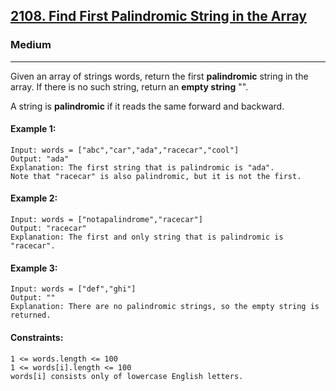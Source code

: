 [2108. Find First Palindromic String in the Array](https://leetcode.com/problems/find-first-palindromic-string-in-the-array/)
---------------------------------------------------------------------------------------------------------------------------------------------

### Medium
---------------------------------------------------------------------------------------------------------------------------------------------

Given an array of strings words, return the first **palindromic** string in the array. If there is no such string, return an **empty string** "".

A string is **palindromic** if it reads the same forward and backward.

#### Example 1:
```
Input: words = ["abc","car","ada","racecar","cool"]
Output: "ada"
Explanation: The first string that is palindromic is "ada".
Note that "racecar" is also palindromic, but it is not the first.
```
#### Example 2:
```
Input: words = ["notapalindrome","racecar"]
Output: "racecar"
Explanation: The first and only string that is palindromic is "racecar".
```
#### Example 3:
```
Input: words = ["def","ghi"]
Output: ""
Explanation: There are no palindromic strings, so the empty string is returned.
```
#### Constraints:
```
1 <= words.length <= 100
1 <= words[i].length <= 100
words[i] consists only of lowercase English letters.
```
